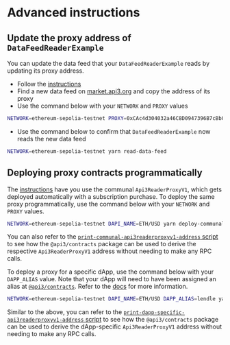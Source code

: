 # Advanced instructions

## Update the proxy address of `DataFeedReaderExample`

You can update the data feed that your `DataFeedReaderExample` reads by updating its proxy address.

- Follow the [instructions](../README.md#instructions)
- Find a new data feed on [market.api3.org](https://market.api3.org/) and copy the address of its proxy
- Use the command below with your `NETWORK` and `PROXY` values

```sh
NETWORK=ethereum-sepolia-testnet PROXY=0xCAc4d304032a46C8D0947396B7cBb07986826A36 yarn update-proxy
```

- Use the command below to confirm that `DataFeedReaderExample` now reads the new data feed

```sh
NETWORK=ethereum-sepolia-testnet yarn read-data-feed
```

## Deploying proxy contracts programmatically

The [instructions](../README.md#instructions) have you use the communal `Api3ReaderProxyV1`, which gets deployed automatically with a subscription purchase.
To deploy the same proxy programmatically, use the command below with your `NETWORK` and `PROXY` values.

```sh
NETWORK=ethereum-sepolia-testnet DAPI_NAME=ETH/USD yarn deploy-communal-api3readerproxyv1
```

You can also refer to the [`print-communal-api3readerproxyv1-address` script](./print-communal-api3readerproxyv1-address.js) to see how the `@api3/contracts` package can be used to derive the respective `Api3ReaderProxyV1` address without needing to make any RPC calls.

To deploy a proxy for a specific dApp, use the command below with your `DAPP_ALIAS` value.
Note that your dApp will need to have been assigned an alias at [`@api3/contracts`](https://github.com/api3dao/contracts/tree/main/data/dapps).
Refer to the [docs](https://docs.api3.org/dapps/oev-rewards/) for more information.

```sh
NETWORK=ethereum-sepolia-testnet DAPI_NAME=ETH/USD DAPP_ALIAS=lendle yarn deploy-dapp-specific-api3readerproxyv1
```

Similar to the above, you can refer to the [`print-dapp-specific-api3readerproxyv1-address` script](./print-dapp-specific-api3readerproxyv1-address.js) to see how the `@api3/contracts` package can be used to derive the dApp-specific `Api3ReaderProxyV1` address without needing to make any RPC calls.
